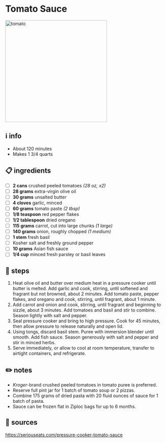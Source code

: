 # Tomato Sauce  
<img src="https://static.onecms.io/wp-content/uploads/sites/44/2018/07/13/5554016.jpg" alt="tomato" width="320"/>  

## ℹ️ info  
* About 120 minutes  
* Makes 1 3/4 quarts  

## 📋 ingredients  
- [ ] **2	cans**	crushed peeled tomatoes *(28 oz, x2)*
- [ ] **28	grams**	extra-virgin olive oil
- [ ] **30	grams**	unsalted butter
- [ ] **4	cloves**	garlic, minced
- [ ] **60	grams**	tomato paste *(2 tbsp)*
- [ ] **1/8	teaspoon**	red pepper flakes
- [ ] **1/2	tablespoon**	dried oregano
- [ ] **115	grams**	carrot, cut into large chunks *(1 large)*
- [ ] **140	grams**	onion, roughly chopped *(1 medium)*
- [ ] **1 stem**	fresh basil
- [ ] Kosher salt and freshly ground pepper
- [ ] **10	grams**	Asian fish sauce
- [ ] **1/4	cup**	minced fresh parsley or basil leaves

## 🔪 steps  
1. Heat olive oil and butter over medium heat in a pressure cooker until butter is melted. Add garlic and cook, stirring, until softened and fragrant but not browned, about 2 minutes. Add tomato paste, pepper flakes, and oregano and cook, stirring, until fragrant, about 1 minute.
2. Add carrot and onion and cook, stirring, until fragrant and beginning to sizzle, about 3 minutes. Add tomatoes and basil and stir to combine. Season lightly with salt and pepper.
3. Seal pressure cooker and bring to high pressure. Cook for 45 minutes, then allow pressure to release naturally and open lid.
4. Using tongs, discard basil stem. Puree with immersion blender until smooth. Add fish sauce. Season generously with salt and pepper and stir in minced herbs.
5. Serve immediately, or allow to cool at room temperature, transfer to airtight containers, and refrigerate.

## ✏️ notes  
* *Kroger*-brand crushed peeled tomatoes in tomato puree is preferred.
* Reserve full pint jar for 1 batch of tomato soup or 2 pizzas.
* Combine 175 grams of dried pasta with 20 fluid ounces of sauce for 1 batch of pasta.
* Sauce can be frozen flat in Ziploc bags for up to 6 months.

## 🔗 sources  
https://seriouseats.com/pressure-cooker-tomato-sauce  
